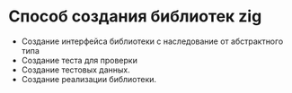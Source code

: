 # Способ создания библиотек zig 

- Создание интерфейса библиотеки с наследование от абстрактного типа
- Создание теста для проверки
- Создание тестовых данных. 
- Создание реализации библиотеки. 
